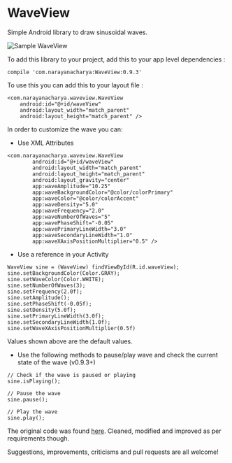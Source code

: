 # WaveView
Simple Android library to draw sinusoidal waves.

![Sample WaveView](waveview-ss.png)

To add this library to your project, add this to your app level dependencies :

```
compile 'com.narayanacharya:WaveView:0.9.3'
```

To use this you can add this to your layout file :

```
<com.narayanacharya.waveview.WaveView
    android:id="@+id/waveView"
    android:layout_width="match_parent"
    android:layout_height="match_parent" />
```

In order to customize the wave you can:

- Use XML Attributes

```
<com.narayanacharya.waveview.WaveView
        android:id="@+id/waveView"
        android:layout_width="match_parent"
        android:layout_height="match_parent"
        android:layout_gravity="center"
        app:waveAmplitude="10.25"
        app:waveBackgroundColor="@color/colorPrimary"
        app:waveColor="@color/colorAccent"
        app:waveDensity="5.0"
        app:waveFrequency="2.0"
        app:waveNumberOfWaves="5"
        app:wavePhaseShift="-0.05"
        app:wavePrimaryLineWidth="3.0"
        app:waveSecondaryLineWidth="1.0"
        app:waveXAxisPositionMultiplier="0.5" />
```

- Use a reference in your Activity

```
WaveView sine = (WaveView) findViewById(R.id.waveView);
sine.setBackgroundColor(Color.GRAY);
sine.setWaveColor(Color.WHITE);
sine.setNumberOfWaves(3);
sine.setFrequency(2.0f);
sine.setAmplitude();
sine.setPhaseShift(-0.05f);
sine.setDensity(5.0f);
sine.setPrimaryLineWidth(3.0f);
sine.setSecondaryLineWidth(1.0f);
sine.setWaveXAxisPositionMultiplier(0.5f)
```
Values shown above are the default values.

- Use the following methods to pause/play wave and check the current state of the wave (v0.9.3+)
```
// Check if the wave is paused or playing
sine.isPlaying();

// Pause the wave
sine.pause();

// Play the wave
sine.play();
```

The original code was found [here](http://stackoverflow.com/a/33211722/5512274). Cleaned, modified and improved as per requirements though. 

Suggestions, improvements, criticisms and pull requests are all welcome!